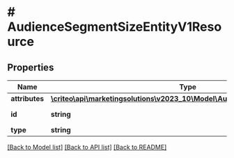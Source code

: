 # # AudienceSegmentSizeEntityV1Resource

## Properties

Name | Type | Description | Notes
------------ | ------------- | ------------- | -------------
**attributes** | [**\criteo\api\marketingsolutions\v2023_10\Model\AudienceSegmentSizeEntityV1**](AudienceSegmentSizeEntityV1.md) |  | [optional]
**id** | **string** | Id of the entity | [optional]
**type** | **string** |  | [optional]

[[Back to Model list]](../../README.md#models) [[Back to API list]](../../README.md#endpoints) [[Back to README]](../../README.md)
